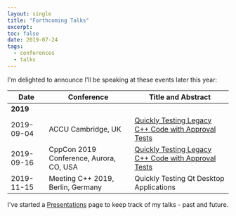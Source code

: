 ```yaml
---
layout: single
title: "Forthcoming Talks"
excerpt:   
toc: false
date: 2019-07-24
tags:
  - conferences
  - talks
---
```


I'm delighted to announce I'll be speaking at these events later this year:

| Date  | Conference | Title and Abstract |
| - | - | - |
| **2019** | &nbsp; | | &nbsp; | | &nbsp; | | &nbsp; | | &nbsp; |
| 2019-09-04 | ACCU Cambridge, UK | [Quickly Testing Legacy C++ Code with Approval Tests](https://www.meetup.com/ACCU-Cambridge/events/262761572/) |
| 2019-09-16 | CppCon 2019 Conference, Aurora, CO, USA |  [Quickly Testing Legacy C++ Code with Approval Tests](https://cppcon2019.sched.com/event/Sfdj/quickly-testing-legacy-c-code-with-approval-tests) |
| 2019-11-15 | Meeting C++ 2019, Berlin, Germany | Quickly Testing Qt Desktop Applications |


I've started a [Presentations](/conferences/presentations.html) page to keep track of my talks - past and future.

